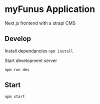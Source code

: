 # myFunus Application

Next.js frontend with a strapi CMS

## Develop
Install dependancies
`npm install`

Start development server

`npm run dev`

## Start

`npm start`
